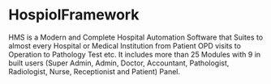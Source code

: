 # HospiolFramework
HMS is a Modern and Complete Hospital Automation Software that Suites to almost every Hospital or Medical Institution from Patient OPD visits to Operation to Pathology Test etc. It includes more than 25 Modules with 9 in built users (Super Admin, Admin, Doctor, Accountant, Pathologist, Radiologist, Nurse, Receptionist and Patient) Panel. 
